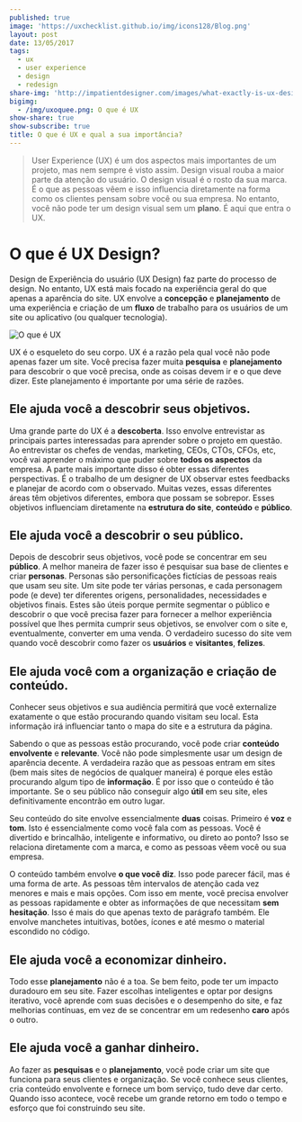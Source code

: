 ```yaml
---
published: true
image: 'https://uxchecklist.github.io/img/icons128/Blog.png'
layout: post
date: 13/05/2017
tags:
  - ux
  - user experience
  - design
  - redesign
share-img: 'http://impatientdesigner.com/images/what-exactly-is-ux-design-01.png'
bigimg:
  - /img/uxoquee.png: O que é UX
show-share: true
show-subscribe: true
title: O que é UX e qual a sua importância?
---
```

> User Experience (UX) é um dos aspectos mais importantes de um projeto, mas nem sempre é visto assim. Design visual rouba a maior parte da atenção do usuário. O design visual é o rosto da sua marca. É o que as pessoas vêem e isso influencia diretamente na forma como os clientes pensam sobre você ou sua empresa. No entanto, você não pode ter um design visual sem um **plano**. É aqui que entra o UX.


# O que é UX Design?
Design de Experiência do usuário (UX Design) faz parte do processo de design. No entanto, UX está mais focado na experiência geral do que apenas a aparência do site. UX envolve a **concepção** e **planejamento** de uma experiência e criação de um **fluxo** de trabalho para os usuários de um site ou aplicativo (ou qualquer tecnologia).

![O que é UX]({{site.baseurl}}/img/uxoquee.png)

UX é o esqueleto do seu corpo. UX é a razão pela qual você não pode apenas fazer um site. Você precisa fazer muita **pesquisa** e **planejamento** para descobrir o que você precisa, onde as coisas devem ir e o que deve dizer. Este planejamento é importante por uma série de razões.

## Ele ajuda você a descobrir seus objetivos.

Uma grande parte do UX é a **descoberta**. Isso envolve entrevistar as principais partes interessadas para aprender sobre o projeto em questão. Ao entrevistar os chefes de vendas, marketing, CEOs, CTOs, CFOs, etc, você vai aprender o máximo que puder sobre **todos os aspectos** da empresa. A parte mais importante disso é obter essas diferentes perspectivas. É o trabalho de um designer de UX observar estes feedbacks e planejar de acordo com o observado. Muitas vezes, essas diferentes áreas têm objetivos diferentes, embora que possam se sobrepor. Esses objetivos influenciam diretamente na **estrutura do site**, **conteúdo** e **público**.

## Ele ajuda você a descobrir o seu público.

Depois de descobrir seus objetivos, você pode se concentrar em seu **público**. A melhor maneira de fazer isso é pesquisar sua base de clientes e criar **personas**. Personas são personificações fictícias de pessoas reais que usam seu site. Um site pode ter várias personas, e cada personagem pode (e deve) ter diferentes origens, personalidades, necessidades e objetivos finais. Estes são úteis porque permite segmentar o público e descobrir o que você precisa fazer para fornecer a melhor experiência possível que lhes permita cumprir seus objetivos, se envolver com o site e, eventualmente, converter em uma venda. O verdadeiro sucesso do site vem quando você descobrir como fazer os **usuários** e **visitantes**, **felizes**.

## Ele ajuda você com a organização e criação de conteúdo.

Conhecer seus objetivos e sua audiência permitirá que você externalize exatamente o que  estão procurando quando visitam seu local. Esta informação irá influenciar tanto o mapa do site e a estrutura da página.

Sabendo o que as pessoas estão procurando, você pode criar **conteúdo envolvente** e **relevante**. Você não pode simplesmente usar um design de aparência decente. A verdadeira razão que as pessoas entram em sites (bem mais sites de negócios de qualquer maneira) é porque eles estão procurando algum tipo de **informação**. É por isso que o conteúdo é tão importante. Se o seu público não conseguir algo **útil** em seu site, eles definitivamente encontrão em outro lugar.

Seu conteúdo do site envolve essencialmente **duas** coisas. Primeiro é **voz** e **tom**. Isto é essencialmente como você fala com as pessoas. Você é divertido e brincalhão, inteligente e informativo, ou direto ao ponto? Isso se relaciona diretamente com a marca, e como as pessoas vêem você ou sua empresa.

O conteúdo também envolve **o que você diz**. Isso pode parecer fácil, mas é uma forma de arte. As pessoas têm intervalos de atenção cada vez menores e mais e mais opções. Com isso em mente, você precisa envolver as pessoas rapidamente e obter as informações de que necessitam **sem hesitação**. Isso é mais do que apenas texto de parágrafo também. Ele envolve manchetes intuitivas, botões, ícones e até mesmo o material escondido no código.

## Ele ajuda você a economizar dinheiro.

Todo esse **planejamento** não é a toa. Se bem feito, pode ter um impacto duradouro em seu site. Fazer escolhas inteligentes e optar por designs iterativo, você aprende com suas decisões e o desempenho do site, e faz melhorias contínuas, em vez de se concentrar em um redesenho **caro** após o outro.

## Ele ajuda você a ganhar dinheiro.

Ao fazer as **pesquisas** e o **planejamento**, você pode criar um site que funciona para seus clientes e organização. Se você conhece seus clientes, cria conteúdo envolvente e fornece um bom serviço, tudo deve dar certo. Quando isso acontece, você recebe um grande retorno em todo o tempo e esforço que foi construindo seu site.
